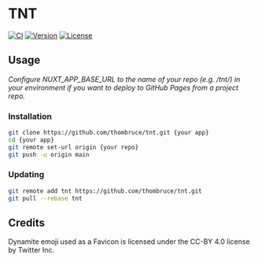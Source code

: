 # TNT

[![CI](https://github.com/thombruce/tnt/actions/workflows/nuxtjs.yml/badge.svg?branch=main)](https://github.com/thombruce/tnt/actions/workflows/nuxtjs.yml?query=branch%3Amain)
[![Version](https://img.shields.io/github/v/tag/thombruce/tnt?label=release)](https://github.com/thombruce/tnt/tags)
[![License](https://img.shields.io/github/license/thombruce/tnt)](https://github.com/thombruce/tnt/blob/main/COPYING)

## Usage

_Configure NUXT_APP_BASE_URL to the name of your repo (e.g. /tnt/) in your environment if you want to deploy to GitHub Pages from a project repo._

### Installation

```sh
git clone https://github.com/thombruce/tnt.git {your app}
cd {your app}
git remote set-url origin {your repo}
git push -u origin main
```

### Updating

```sh
git remote add tnt https://github.com/thombruce/tnt.git
git pull --rebase tnt
```

## Credits

Dynamite emoji used as a Favicon is licensed under the CC-BY 4.0 license by Twitter Inc.
